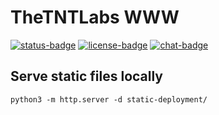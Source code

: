 # TheTNTLabs WWW

[![status-badge](https://ci.codeberg.org/api/badges/TheTNTLabs/WWW/status.svg)](https://ci.codeberg.org/TheTNTLabs/WWW)
[![license-badge](https://img.shields.io/badge/license-MIT-blue)](https://codeberg.org/TheTNTLabs/WWW/src/branch/main/LICENSE.md)
[![chat-badge](https://img.shields.io/badge/chat-on_Zulip-blue)](https://thetntlabs.zulipchat.com/)

## Serve static files locally
`python3 -m http.server -d static-deployment/`
